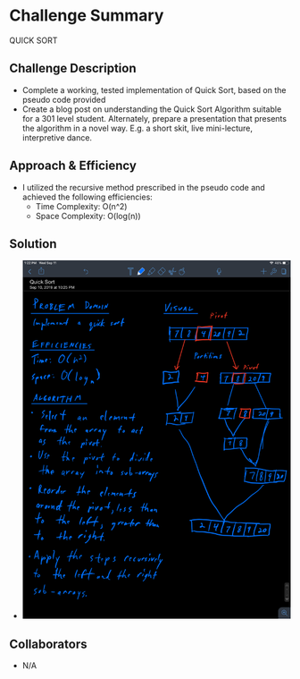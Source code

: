 # Challenge Summary
QUICK SORT

## Challenge Description
* Complete a working, tested implementation of Quick Sort, based on the pseudo code provided
* Create a blog post on understanding the Quick Sort Algorithm suitable for a 301 level student. Alternately, prepare a presentation that presents the algorithm in a novel way. E.g. a short skit, live mini-lecture, interpretive dance.

## Approach & Efficiency
* I utilized the recursive method prescribed in the pseudo code and achieved the following efficiencies:
    * Time Complexity: O(n^2)
    * Space Complexity: O(log(n))

## Solution
* ![Quick Sort Whiteboard](../images/quickSort_whiteboard.jpg)

## Collaborators
* N/A




